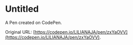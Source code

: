 # Untitled

A Pen created on CodePen.

Original URL: [https://codepen.io/LILIANAJA/pen/zxYaOVV](https://codepen.io/LILIANAJA/pen/zxYaOVV).
